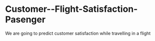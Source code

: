 # Customer--Flight-Satisfaction-Pasenger
We are going to predict customer satisfaction while travelling in a flight
